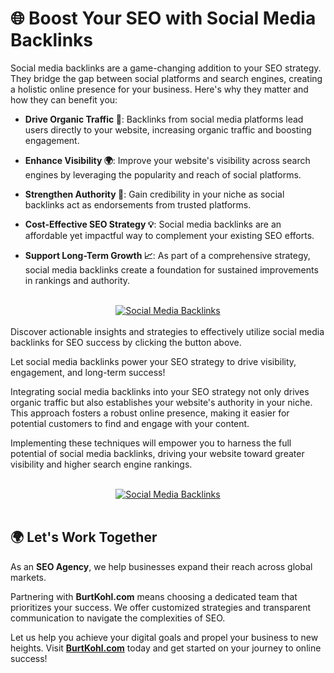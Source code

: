# 🌐 Boost Your SEO with Social Media Backlinks

Social media backlinks are a game-changing addition to your SEO strategy. They bridge the gap between social platforms and search engines, creating a holistic online presence for your business. Here's why they matter and how they can benefit you:

- **Drive Organic Traffic 🚦**: Backlinks from social media platforms lead users directly to your website, increasing organic traffic and boosting engagement.

- **Enhance Visibility 🌍**: Improve your website's visibility across search engines by leveraging the popularity and reach of social platforms.

- **Strengthen Authority 💪**: Gain credibility in your niche as social backlinks act as endorsements from trusted platforms.

- **Cost-Effective SEO Strategy 💡**: Social media backlinks are an affordable yet impactful way to complement your existing SEO efforts.

- **Support Long-Term Growth 📈**: As part of a comprehensive strategy, social media backlinks create a foundation for sustained improvements in rankings and authority.
<br>
<div align="center">
  <a href="https://burtkohl.com/boost-seo-with-social-media-backlinks/">
    <img src="https://github.com/user-attachments/assets/ef1af841-e809-4709-83fa-70f2a0d25e24" alt="Social Media Backlinks" />
  </a>
</div>
<br>
Discover actionable insights and strategies to effectively utilize social media backlinks for SEO success by clicking the button above.

Let social media backlinks power your SEO strategy to drive visibility, engagement, and long-term success!

Integrating social media backlinks into your SEO strategy not only drives organic traffic but also establishes your website's authority in your niche. This approach fosters a robust online presence, making it easier for potential customers to find and engage with your content.

Implementing these techniques will empower you to harness the full potential of social media backlinks, driving your website toward greater visibility and higher search engine rankings.
<br><br>
<div align="center">
  <a href="https://burtkohl.com/boost-seo-with-social-media-backlinks/">
    <img src="https://github.com/user-attachments/assets/ef1af841-e809-4709-83fa-70f2a0d25e24" alt="Social Media Backlinks" />
  </a>
</div><br>

## 🌍 Let's Work Together

As an **SEO Agency**, we help businesses expand their reach across global markets.

Partnering with **BurtKohl.com** means choosing a dedicated team that prioritizes your success. We offer customized strategies and transparent communication to navigate the complexities of SEO.

Let us help you achieve your digital goals and propel your business to new heights. Visit **[BurtKohl.com](https://burtkohl.com)** today and get started on your journey to online success!
